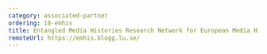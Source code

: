```yaml
---
category: associated-partner
ordering: 18-emhis
title: Entangled Media Histories Research Network for European Media Historians (EMHIS)
remoteUrl: https://emhis.blogg.lu.se/
---
```



